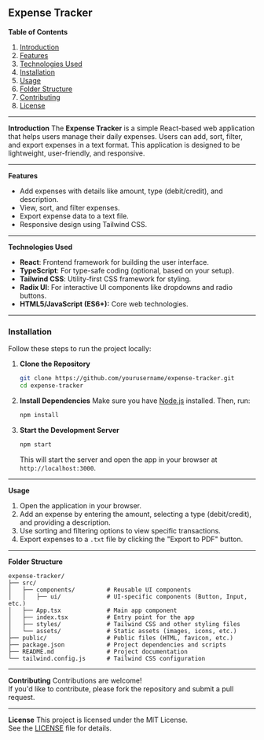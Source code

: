 ## **Expense Tracker**

**Table of Contents**
1. [Introduction](#introduction)
2. [Features](#features)
3. [Technologies Used](#technologies-used)
4. [Installation](#installation)
5. [Usage](#usage)
6. [Folder Structure](#folder-structure)
7. [Contributing](#contributing)
8. [License](#license)

---

**Introduction**
The **Expense Tracker** is a simple React-based web application that helps users manage their daily expenses. Users can add, sort, filter, and export expenses in a text format. This application is designed to be lightweight, user-friendly, and responsive.

---

**Features**
- Add expenses with details like amount, type (debit/credit), and description.
- View, sort, and filter expenses.
- Export expense data to a text file.
- Responsive design using Tailwind CSS.

---

**Technologies Used**
- **React**: Frontend framework for building the user interface.
- **TypeScript**: For type-safe coding (optional, based on your setup).
- **Tailwind CSS**: Utility-first CSS framework for styling.
- **Radix UI**: For interactive UI components like dropdowns and radio buttons.
- **HTML5/JavaScript (ES6+):** Core web technologies.

---

### **Installation**
Follow these steps to run the project locally:

1. **Clone the Repository**
   ```bash
   git clone https://github.com/yourusername/expense-tracker.git
   cd expense-tracker
   ```

2. **Install Dependencies**
   Make sure you have [Node.js](https://nodejs.org/) installed. Then, run:
   ```bash
   npm install
   ```

3. **Start the Development Server**
   ```bash
   npm start
   ```
   This will start the server and open the app in your browser at `http://localhost:3000`.

---

**Usage**
1. Open the application in your browser.
2. Add an expense by entering the amount, selecting a type (debit/credit), and providing a description.
3. Use sorting and filtering options to view specific transactions.
4. Export expenses to a `.txt` file by clicking the "Export to PDF" button.

---

**Folder Structure**
```
expense-tracker/
├── src/
│   ├── components/         # Reusable UI components
│   │   ├── ui/             # UI-specific components (Button, Input, etc.)
│   ├── App.tsx             # Main app component
│   ├── index.tsx           # Entry point for the app
│   ├── styles/             # Tailwind CSS and other styling files
│   └── assets/             # Static assets (images, icons, etc.)
├── public/                 # Public files (HTML, favicon, etc.)
├── package.json            # Project dependencies and scripts
├── README.md               # Project documentation
└── tailwind.config.js      # Tailwind CSS configuration
```

---

**Contributing**
Contributions are welcome!  
If you'd like to contribute, please fork the repository and submit a pull request.

---

**License**
This project is licensed under the MIT License.  
See the [LICENSE](LICENSE) file for details.
